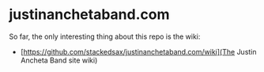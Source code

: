 justinanchetaband.com
=====================

So far, the only interesting thing about this repo is the wiki:

  * [https://github.com/stackedsax/justinanchetaband.com/wiki](The Justin Ancheta Band site wiki)
